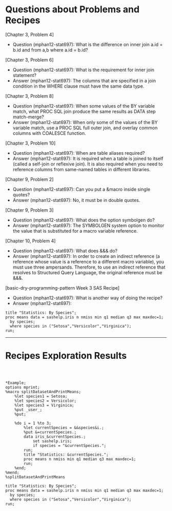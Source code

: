 
# Questions about Problems and Recipes




[Chapter 3, Problem 4]
- Question (mphan12-stat697): What is the difference on inner join a.id = b.id and from a,b where a.id = b.id?



[Chapter 3, Problem 6]
- Question (mphan12-stat697): What is the requirement for inner join statement?
- Answer (mphan12-stat697): The columns that are specified in a join condition in the WHERE clause must have the same data type.



[Chapter 3, Problem 8]
- Question (mphan12-stat697): When some values of the BY variable match, what PROC SQL join produce the same results as DATA step match-merge?
- Answer (mphan12-stat697): When only some of the values of the BY variable match, use a PROC SQL full outer join, and overlay common columns with COALESCE function.



[Chapter 3, Problem 10]
- Question (mphan12-stat697): When are table aliases required?
- Answer (mphan12-stat697): It is required when a table is joined to itself (called a self-join or reflexive join). It is also required when you need to reference columns from same-named tables in different libraries.



[Chapter 9, Problem 2]
- Question (mphan12-stat697): Can you put a &macro inside single quotes?
- Answer (mphan12-stat697): No, it must be in double quotes.



[Chapter 9, Problem 3]
- Question (mphan12-stat697): What does the option symbolgen do?
- Answer (mphan12-stat697): The SYMBOLGEN system option to monitor the value that is substituted for a macro variable reference.



[Chapter 10, Problem 4]
- Question (mphan12-stat697): What does &&& do?
- Answer (mphan12-stat697): In order to create an indirect reference (a reference whose value is a reference to a different macro variable), you must use three ampersands. Therefore, to use an indirect reference that resolves to Structured Query Language, the original reference must be &&&.



[basic-dry-programming-pattern Week 3 SAS Recipe]
- Question (mphan12-stat697): What is another way of doing the recipe?
- Answer (mphan12-stat697): 
```
title "Statistics: By Species";
proc means data = sashelp.iris n nmiss min q1 median q3 max maxdec=1;
  by species;
  where species in ("Setosa","Versicolor","Virginica");
run;
```


***



# Recipes Exploration Results



```



*Example;
options mprint;
%macro splitDatasetAndPrintMeans;
    %let species1 = Setosa;
    %let species2 = Versicolor;
    %let species3 = Virginica;
    %put _user_;
    %put;

    %do i = 1 %to 3;
        %let currentSpecies = &&species&i.;
        %put &=currentSpecies.;
        data iris_&currentSpecies.;
            set sashelp.iris;
            if species = "&currentSpecies.";
        run;
		title "Statistics: &currentSpecies.";
        proc means n nmiss min q1 median q3 max maxdec=1;
        run;
    %end;
%mend;
%splitDatasetAndPrintMeans

title "Statistics: By Species";
proc means data = sashelp.iris n nmiss min q1 median q3 max maxdec=1;
  by species;
  where species in ("Setosa","Versicolor","Virginica");
run;



```
